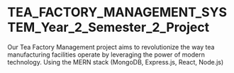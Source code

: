 # TEA_FACTORY_MANAGEMENT_SYSTEM_Year_2_Semester_2_Project
Our Tea Factory Management project aims to revolutionize the way tea manufacturing facilities operate by leveraging the power of modern technology. Using the MERN stack (MongoDB, Express.js, React, Node.js)
